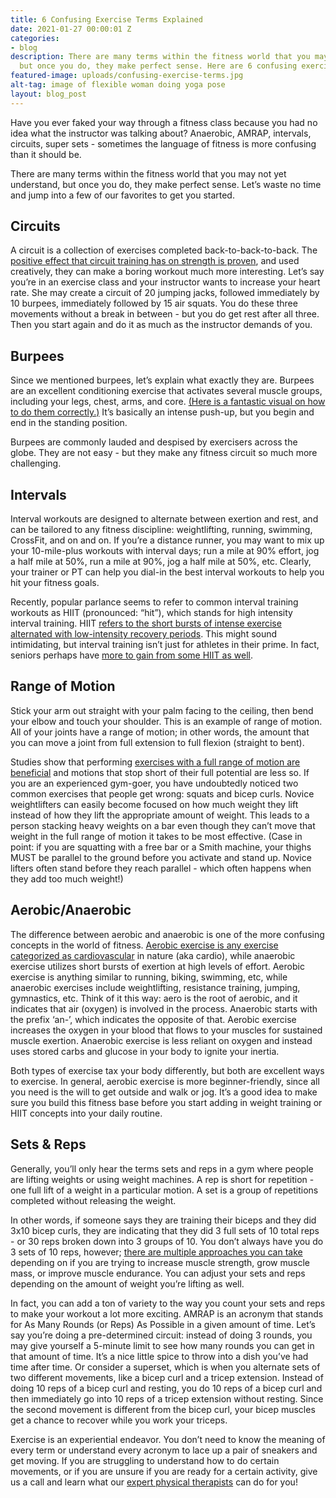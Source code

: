 ```yaml
---
title: 6 Confusing Exercise Terms Explained
date: 2021-01-27 00:00:01 Z
categories:
- blog
description: There are many terms within the fitness world that you may not yet understand,
  but once you do, they make perfect sense. Here are 6 confusing exercise terms explained.
featured-image: uploads/confusing-exercise-terms.jpg
alt-tag: image of flexible woman doing yoga pose
layout: blog_post
---
```


Have you ever faked your way through a fitness class because you had no idea what the instructor was talking about? Anaerobic, AMRAP, intervals, circuits, super sets - sometimes the language of fitness is more confusing than it should be.

There are many terms within the fitness world that you may not yet understand, but once you do, they make perfect sense. Let’s waste no time and jump into a few of our favorites to get you started.

## Circuits

A circuit is a collection of exercises completed back-to-back-to-back. The [positive effect that circuit training has on strength is proven](https://pubmed.ncbi.nlm.nih.gov/25942012/), and used creatively, they can make a boring workout much more interesting. Let’s say you’re in an exercise class and your instructor wants to increase your heart rate. She may create a circuit of 20 jumping jacks, followed immediately by 10 burpees, immediately followed by 15 air squats. You do these three movements without a break in between - but you do get rest after all three. Then you start again and do it as much as the instructor demands of you.

## Burpees

Since we mentioned burpees, let’s explain what exactly they are. Burpees are an excellent conditioning exercise that activates several muscle groups, including your legs, chest, arms, and core. [(Here is a fantastic visual on how to do them correctly.)](https://www.msn.com/en-us/health/exercise/strength/burpee/ss-BBtOfh6) It’s basically an intense push-up, but you begin and end in the standing position.

Burpees are commonly lauded and despised by exercisers across the globe. They are not easy - but they make any fitness circuit so much more challenging.

## Intervals

Interval workouts are designed to alternate between exertion and rest, and can be tailored to any fitness discipline: weightlifting, running, swimming, CrossFit, and on and on. If you’re a distance runner, you may want to mix up your 10-mile-plus workouts with interval days; run a mile at 90% effort, jog a half mile at 50%, run a mile at 90%, jog a half mile at 50%, etc. Clearly, your trainer or PT can help you dial-in the best interval workouts to help you hit your fitness goals.

Recently, popular parlance seems to refer to common interval training workouts as HIIT (pronounced: “hit”), which stands for high intensity interval training. HIIT [refers to the short bursts of intense exercise alternated with low-intensity recovery periods](https://www.menshealth.com/fitness/a25424850/best-hiit-exercises-workout/). This might sound intimidating, but interval training isn’t just for athletes in their prime. In fact, seniors perhaps have [more to gain from some HIIT as well](https://abc7.com/health/studies-indicate-seniors-benefit-from-hiit-workouts/2543964/).

## Range of Motion

Stick your arm out straight with your palm facing to the ceiling, then bend your elbow and touch your shoulder. This is an example of range of motion. All of your joints have a range of motion; in other words, the amount that you can move a joint from full extension to full flexion (straight to bent).

Studies show that performing [exercises with a full range of motion are beneficial](https://pubmed.ncbi.nlm.nih.gov/22027847/) and motions that stop short of their full potential are less so. If you are an experienced gym-goer, you have undoubtedly noticed two common exercises that people get wrong: squats and bicep curls. Novice weightlifters can easily become focused on how much weight they lift instead of how they lift the appropriate amount of weight. This leads to a person stacking heavy weights on a bar even though they can’t move that weight in the full range of motion it takes to be most effective. (Case in point: if you are squatting with a free bar or a Smith machine, your thighs MUST be parallel to the ground before you activate and stand up. Novice lifters often stand before they reach parallel - which often happens when they add too much weight!)

## Aerobic/Anaerobic

The difference between aerobic and anaerobic is one of the more confusing concepts in the world of fitness. [Aerobic exercise is any exercise categorized as cardiovascular](https://www.healthline.com/health/fitness-exercise/difference-between-aerobic-and-anaerobic) in nature (aka cardio), while anaerobic exercise utilizes short bursts of exertion at high levels of effort. Aerobic exercise is anything similar to running, biking, swimming, etc, while anaerobic exercises include weightlifting, resistance training, jumping, gymnastics, etc. Think of it this way: aero is the root of aerobic, and it indicates that air (oxygen) is involved in the process. Anaerobic starts with the prefix ‘an-’, which indicates the opposite of that. Aerobic exercise increases the oxygen in your blood that flows to your muscles for sustained muscle exertion. Anaerobic exercise is less reliant on oxygen and instead uses stored carbs and glucose in your body to ignite your inertia.

Both types of exercise tax your body differently, but both are excellent ways to exercise. In general, aerobic exercise is more beginner-friendly, since all you need is the will to get outside and walk or jog. It’s a good idea to make sure you build this fitness base before you start adding in weight training or HIIT concepts into your daily routine.

## Sets & Reps

Generally, you’ll only hear the terms sets and reps in a gym where people are lifting weights or using weight machines. A rep is short for repetition - one full lift of a weight in a particular motion. A set is a group of repetitions completed without releasing the weight.

In other words, if someone says they are training their biceps and they did 3x10 bicep curls, they are indicating that they did 3 full sets of 10 total reps - or 30 reps broken down into 3 groups of 10. You don’t always have you do 3 sets of 10 reps, however; [there are multiple approaches you can take](https://www.mensjournal.com/health-fitness/rep-range-builds-most-muscle/) depending on if you are trying to increase muscle strength, grow muscle mass, or improve muscle endurance. You can adjust your sets and reps depending on the amount of weight you’re lifting as well.

In fact, you can add a ton of variety to the way you count your sets and reps to make your workout a lot more exciting. AMRAP is an acronym that stands for As Many Rounds (or Reps) As Possible in a given amount of time. Let’s say you’re doing a pre-determined circuit: instead of doing 3 rounds, you may give yourself a 5-minute limit to see how many rounds you can get in that amount of time. It’s a nice little spice to throw into a dish you’ve had time after time. Or consider a superset, which is when you alternate sets of two different movements, like a bicep curl and a tricep extension. Instead of doing 10 reps of a bicep curl and resting, you do 10 reps of a bicep curl and then immediately go into 10 reps of a tricep extension without resting. Since the second movement is different from the bicep curl, your bicep muscles get a chance to recover while you work your triceps.

Exercise is an experiential endeavor. You don’t need to know the meaning of every term or understand every acronym to lace up a pair of sneakers and get moving. If you are struggling to understand how to do certain movements, or if you are unsure if you are ready for a certain activity, give us a call and learn what our [expert physical therapists](/) can do for you!
